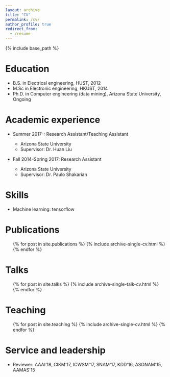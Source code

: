 ```yaml
---
layout: archive
title: "CV"
permalink: /cv/
author_profile: true
redirect_from:
  - /resume
---
```


{% include base_path %}

Education
======
* B.S. in Electrical engineering, HUST, 2012
* M.Sc in Electronic engineering, HKUST, 2014
* Ph.D. in Computer engineering (data mining), Arizona State University, Ongoing

Academic experience
======
* Summer 2017-: Research Assistant/Teaching Assistant
  * Arizona State University
  * Supervisor: Dr. Huan Liu

* Fall 2014-Spring 2017: Research Assistant
  * Arizona State University
  * Supervisor: Dr. Paulo Shakarian
  
Skills
======
* Machine learning: tensorflow

Publications
======
  <ul>{% for post in site.publications %}
    {% include archive-single-cv.html %}
  {% endfor %}</ul>
  
Talks
======
  <ul>{% for post in site.talks %}
    {% include archive-single-talk-cv.html %}
  {% endfor %}</ul>
  
Teaching
======
  <ul>{% for post in site.teaching %}
    {% include archive-single-cv.html %}
  {% endfor %}</ul>
  
Service and leadership
======
* Reviewer: AAAI'18, CIKM'17, ICWSM'17, SNAM'17, KDD'16, ASONAM'15, AAMAS'15
